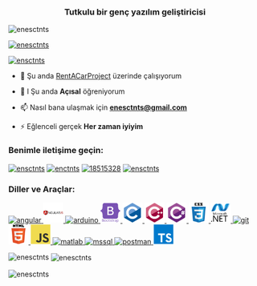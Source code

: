 
<h3 align="center">Tutkulu bir genç yazılım geliştiricisi</h3>

<p align="left"> <img src=" https://komarev.com/ghpvc/?username=enesctnts&label=Profile%20views&color=0e75b6&style=flat" alt="enesctnts" /> </p>

<p align="left"> <a href="https:// /github.com/ryo-ma/github-profile-trophy"><img src="https://github-profile-trophy.vercel.app/?username=enesctnts" alt="enesctnts" /></a > </p>

<p align="left"> <a href="https://twitter.com/ensctnts" target="blank"><img src="https://img.shields.io/twitter /follow/ensctnts?logo=twitter&style=for-the-badge" alt="ensctnts" /></a> </p>

- 🔭 Şu anda [RentACarProject](https://github.com/Enesctnts/RentACarProject) üzerinde çalışıyorum

- 🌱 I Şu anda **Açısal** öğreniyorum

- 📫 Nasıl bana ulaşmak için **enesctnts@gmail.com**

- ⚡ Eğlenceli gerçek **Her zaman iyiyim**

<h3 align="left">Benimle iletişime geçin:</h3>
<p align="left ">
<a href="https://twitter.com/ensctnts" target="boş"><img align="center" src="https://raw.githubusercontent.com/rahuldkjain/github-profile-readme -generator/master/src/images/icons/Social/twitter.svg" alt="ensctnts" height="30" width="40" /></a>
<a href="https://linkedin.com /in/ensctnts" target="boş"><img align="center" src="https://raw.githubusercontent.com/rahuldkjain/github-profile-readme-generator/master/src/images/icons/Social /linked-in-alt.svg" alt="enctnts"yükseklik="30" genişlik="40" /></a>
<a href="https://stackoverflow.com/users/18515328" target="boş"><img align="center" src="https://raw.githubusercontent.com/rahuldkjain/github-profile -readme-generator/master/src/images/icons/Social/stack-overflow.svg" alt="18515328" height="30" width="40" /></a>
<a href="https:/ /instagram.com/ensctnts" target="boş"><img align="center" src="https://raw.githubusercontent.com/rahuldkjain/github-profile-readme-generator/master/src/images/icons /Sosyal/instagram.svg" alt="ensctnts" height="30" width="40" /></a>
</p>

<h3 align="left">Diller ve Araçlar:</h3>
<p align="left"> <a href="https://angular.io" target="_blank" rel="noreferrer"> <img src="https://angular.io/assets/images/logos/angular/angular.svg" alt="angular" width="40" height="40"/> </a> <a href="https://angular.io" target="_blank" rel="noreferrer"> <img src="https://raw.githubusercontent.com/devicons/devicon/master/icons/angularjs/angularjs-original-wordmark.svg" alt="angularjs" width="40" height="40"/> </a> <a href="https://www.arduino.cc/" target="_blank" rel="noreferrer"> <img src="https://cdn.worldvectorlogo.com/logos/arduino-1.svg" alt="arduino" width="40" height="40"/> </a> <a href="https://getbootstrap.com" target="_blank" rel="noreferrer"> <img src="https://raw.githubusercontent.com/devicons/devicon/master/icons/bootstrap/bootstrap-plain-wordmark.svg" alt="bootstrap" width="40" height="40"/> </a> <a href="https://www.cprogramming.com/" target="_blank" rel="noreferrer"> <img src="https://raw.githubusercontent.com/devicons/devicon/master/icons/c/c-original.svg" alt="c" width="40" height="40"/> </a> <a href="https://www.w3schools.com/cpp/" target="_blank" rel="noreferrer"> <img src="https://raw.githubusercontent.com/devicons/devicon/master/icons/cplusplus/cplusplus-original.svg" alt="cplusplus" width="40" height="40"/> </a> <a href="https://www.w3schools.com/cs/" target="_blank" rel="noreferrer"> <img src="https://raw.githubusercontent.com/devicons/devicon/master/icons/csharp/csharp-original.svg" alt="csharp" width="40" height="40"/> </a> <a href="https://www.w3schools.com/css/" target="_blank" rel="noreferrer"> <img src="https://raw.githubusercontent.com/devicons/devicon/master/icons/css3/css3-original-wordmark.svg" alt="css3" width="40" height="40"/> </a> <a href="https://dotnet.microsoft.com/" target="_blank" rel="noreferrer"> <img src="https://raw.githubusercontent.com/devicons/devicon/master/icons/dot-net/dot-net-original-wordmark.svg" alt="dotnet" width="40" height="40"/> </a> <a href="https://git-scm.com/" target="_blank" rel="noreferrer"> <img src="https://www.vectorlogo.zone/logos/git-scm/git-scm-icon.svg" alt="git" width="40" height="40"/> </a> <a href="https://www.w3.org/html/" target="_blank" rel="noreferrer"> <img src="https://raw.githubusercontent.com/devicons/devicon/master/icons/html5/html5-original-wordmark.svg" alt="html5" width="40" height="40"/> </a> <a href="https://developer.mozilla.org/en-US/docs/Web/JavaScript" target="_blank" rel="noreferrer"> <img src="https://raw.githubusercontent.com/devicons/devicon/master/icons/javascript/javascript-original.svg" alt="javascript" width="40" height="40"/> </a> <a href="https://www.mathworks.com/" target="_blank" rel="noreferrer"> <img src="https://upload.wikimedia.org/wikipedia/commons/2/21/Matlab_Logo.png" alt="matlab" width="40" height="40"/> </a> <a href="https://www.microsoft.com/en-us/sql-server" target="_blank" rel="noreferrer"> <img src="https://www.svgrepo.com/show/303229/microsoft-sql-server-logo.svg" alt="mssql" width="40" height="40"/> </a> <a href="https://postman.com" target="_blank" rel="noreferrer"> <img src="https://www.vectorlogo.zone/logos/getpostman/getpostman-icon.svg" alt="postman" width="40" height="40"/> </a> <a href="https://www.typescriptlang.org/" target="_blank" rel="noreferrer"> <img src="https://raw.githubusercontent.com/devicons/devicon/master/icons/typescript/typescript-original.svg" alt="typescript" width="40" height="40"/> </a> </p>

<p><img align="left" src ="https://github-readme-stats.vercel.app/api/top-langs?username=enesctnts&show_icons=true&locale=tr&layout=compact" alt="enesctnts" /></p>

<p>&nbsp;<img align="center" src="https://github-readme-stats.vercel.app/api?username=enesctnts&show_icons=true&locale=en" alt="enesctnts" /></p>

<p><img align="center" src="https://github-readme-streak-stats.herokuapp.com/?user=enesctnts&" alt="enesctnts" /></p>
